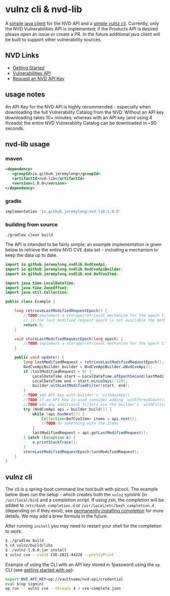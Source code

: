 # vulnz cli & nvd-lib

A [simple java client](/nvd-lib) for the NVD API and a [simple vulnz cli](/vulnz). Currently, only the NVD Vulnerabilities
API is implemented; if the Products API is desired please open an issue or create a PR.
In the future additional java client will be built to support other vulnerability sources.

## NVD Links
* [Getting Started](https://nvd.nist.gov/developers/start-here)
* [Vulnerabilities API](https://nvd.nist.gov/developers/vulnerabilities)
* [Request an NVD API Key](https://nvd.nist.gov/developers/request-an-api-key)

## usage notes

An API Key for the NVD API is highly recommended - especially when downloading the  full Vulnerability Catalog from the
NVD. Without an API key downloading takes 10+ minutes; whereas with an API key (and using 4 threads) the entire NVD
Vulnerability Catalog can be downloaded in ~90 seconds.

## nvd-lib usage

### maven

```xml
<dependency>
   <groupId>io.github.jeremylong</groupId>
   <artifactId>nvd-lib</artifactId>
   <version>1.0.0</version>
</dependency>
```

### gradle

```groovy
implementation 'io.github.jeremylong:nvd-lib:1.0.0'
```

### building from source

```shell
./gradlew clean build
```

The API is intended to be fairly simple; an example implementation is given below to retrieve the entire NVD CVE data
set - including a mechanism to keep the data up to date.

```java
import io.github.jeremylong.nvdlib.NvdCveApi;
import io.github.jeremylong.nvdlib.NvdCveApiBuilder;
import io.github.jeremylong.nvdlib.nvd.DefCveItem;

import java.time.LocalDateTime;
import java.time.ZoneOffset;
import java.util.Collection;

public class Example {

    long retrieveLastModifiedRequestEpoch() {
        //TODO implement a storage/retrieval mechanism for the epoch time.
        // if the last modified request epoch is not available the method should return 0
        return 0;
    }

    void storeLastModifiedRequestEpoch(long epoch) {
        //TODO implement a storage/retrieval mechanism for the epoch time.
    }

    public void update() {
        long lastModifiedRequest = retrieveLastModifiedRequestEpoch();
        NvdCveApiBuilder builder = NvdCveApiBuilder.aNvdCveApi();
        if (lastModifiedRequest > 0) {
            LocalDateTime start = LocalDateTime.ofEpochSecond(lastModifiedRequest, 0, ZoneOffset.UTC);
            LocalDateTime end = start.minusDays(-120);
            builder.withLastModifiedFilter(start, end);
        }
        //TODO add API key with builder's `withApiKey()`
        //TODO if an API Key is used consider adding `withThreadCount(4)`
        //TODO add any additional filters via the builder's `withFilter()`
        try (NvdCveApi api = builder.build()) {
            while (api.hasNext()) {
                Collection<DefCveItem> items = api.next();
                //TODO do something with the items
            }
            lastModifiedRequest = api.getLastModifiedRequest();
        } catch (Exception e) {
            e.printStackTrace();
        }
        storeLastModifiedRequestEpoch(lastModifiedRequest);
    }
}
```

## vulnz cli

The cli is a spring-boot command line tool built with picocli. The example
below does run the setup - which creates both the `vulnz` symlink (in `/usr/local/bin`)
and a completion script. If using zsh, the completion will be added to 
`/etc/bash_completion.d` or `/usr/local/etc/bash_completion.d` (depending
on if they exist); see [permanently installing completion](https://picocli.info/autocomplete.html#_installing_completion_scripts_permanently_in_bashzsh)
for more details. We may add a brew formula in the future.

After running `install` you may need to restart your shell for the completion to work.

```bash
$ ./gradlew build
$ cd vulnz/build/libs
$ ./vulnz-1.0.0.jar install
$ vulnz cve --cveId CVE-2021-44228 --prettyPrint
```

Example of using the CLI with an API key stored in 1password using
the `op` CLI (see [getting started with op](https://developer.1password.com/docs/cli/get-started/)):

```bash
export NVD_API_KEY=op://vaultname/nvd-api/credential
eval $(op signin)
op run -- vulnz cve --threads 4 > cve-complete.json
```
